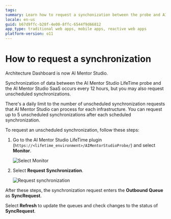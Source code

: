 ```yaml
---
tags: 
summary: Learn how to request a synchonization between the probe and AI Mentor Studio.
locale: en-us
guid: b67d9ffc-b28f-4e00-8ffc-6544f9d66812
app_type: traditional web apps, mobile apps, reactive web apps
platform-version: o11
---
```


# How to request a synchronization

<div class="info" markdown="1">

Architecture Dashboard is now AI Mentor Studio.

</div>

Synchronization of data between the AI Mentor Studio LifeTime probe and the AI Mentor Studio SaaS occurs every 12 hours, but you may also request unscheduled synchronizations. 

<div class="info" markdown="1">

There's a daily limit to the number of unscheduled synchronization requests that AI Mentor Studio can process for each infrastructure. You can request up to 5 unscheduled synchronizations after each scheduled synchronization.

</div>

To request an unscheduled synchronization, follow these steps:

1. Go to the AI Mentor Studio LifeTime plugin (`https://<lifetime_environment>/AIMentorStudioProbe/`) and select **Monitor**.

    ![Select Monitor](images/sync-plugin-monitor-lt.png)

1. Select **Request Synchronization**.

    ![Request synchronization](images/sync-plugin-request-lt.png)

After these steps, the synchronization request enters the **Outbound Queue** as **SyncRequest**.

<div class="info" markdown="1">

Select **Refresh** to update the queues and check changes to the status of **SyncRequest**.

</div>
